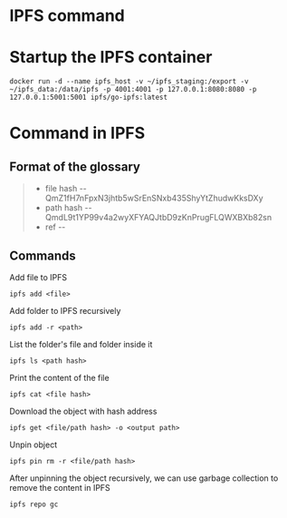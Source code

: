 # IPFS command

Startup the IPFS container
===
```
docker run -d --name ipfs_host -v ~/ipfs_staging:/export -v ~/ipfs_data:/data/ipfs -p 4001:4001 -p 127.0.0.1:8080:8080 -p 127.0.0.1:5001:5001 ipfs/go-ipfs:latest
```

Command in IPFS
===
Format of the glossary
---
> * file hash -- QmZ1fH7nFpxN3jhtb5wSrEnSNxb435ShyYtZhudwKksDXy
> * path hash -- QmdL9t1YP99v4a2wyXFYAQJtbD9zKnPrugFLQWXBXb82sn
> * ref -- 

Commands
---
Add file to IPFS
```
ipfs add <file>
```

Add folder to IPFS recursively
```
ipfs add -r <path>
```

List the folder's file and folder inside it
```
ipfs ls <path hash>
```

Print the content of the file
```
ipfs cat <file hash>
```

Download the object with hash address
```
ipfs get <file/path hash> -o <output path>
```

Unpin object
```
ipfs pin rm -r <file/path hash>
```

After unpinning the object recursively, we can use garbage collection to remove the content in IPFS
```
ipfs repo gc
```
